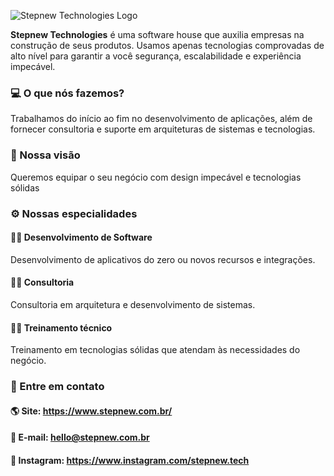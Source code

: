 ![Stepnew Technologies Logo](/banner.jpg)

**Stepnew Technologies** é uma software house que auxilia empresas na construção de seus produtos. Usamos apenas tecnologias comprovadas de alto nível para garantir a você segurança, escalabilidade e experiência impecável.

### 💻 O que nós fazemos?
Trabalhamos do início ao fim no desenvolvimento de aplicações, além de fornecer consultoria e suporte em arquiteturas de sistemas e tecnologias.

### 🚀 Nossa visão
Queremos equipar o seu negócio com design impecável e tecnologias sólidas

### ⚙️ Nossas especialidades
#### 👨‍💻 Desenvolvimento de Software
Desenvolvimento de aplicativos do zero ou novos recursos e integrações.

#### 👨‍💼 Consultoria

Consultoria em arquitetura e desenvolvimento de sistemas.

#### 👨‍🎓 Treinamento técnico
Treinamento em tecnologias sólidas que atendam às necessidades do negócio.

### 📧 Entre em contato
#### 🌎 Site: https://www.stepnew.com.br/ 
#### 📧 E-mail: hello@stepnew.com.br
#### 📸 Instagram: https://www.instagram.com/stepnew.tech 

